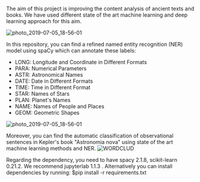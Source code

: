 
The aim of this project is improving the content analysis of ancient texts and books. We have used different state of the art machine learning and deep learning approach for this aim.  

![photo_2019-07-05_18-56-01](https://user-images.githubusercontent.com/43270094/66849384-a60cce00-ef2b-11e9-9b17-05f8b221477e.jpg)

In this repository, you can find a refined named entity recognition (NER) model using spaCy which can annotate these labels:
<ul>
<li>LONG: Longitude and Coordinate in Different Formats</li> 
<li>PARA: Numerical Parameters</li> 
<li>ASTR: Astronomical Names</li> 
<li>DATE: Date in Different Formats </li>
<li>TIME: Time in Different Format </li>
<li>STAR: Names of Stars </li>
<li>PLAN: Planet's Names </li>
<li>NAME: Names of People and Places </li>
 <li>GEOM: Geometric Shapes </li>
</ul>
 
![photo_2019-07-05_18-56-01](https://user-images.githubusercontent.com/43270094/66849384-a60cce00-ef2b-11e9-9b17-05f8b221477e.jpg)

Moreover, you can find the automatic classification of observational sentences in Kepler's book "Astronomia nova" using state of the art machine learning methods and NER.
![WORDCLUD](https://user-images.githubusercontent.com/43270094/65960891-4d591380-e40a-11e9-8fce-331950f18abe.jpg)


Regarding the dependency, you need to have spacy 2.1.8, scikit-learn 0.21.2. We recommend jupyterlab  1.1.3 . Alternatively you can install 
dependencies by running:
$pip install -r requirements.txt

